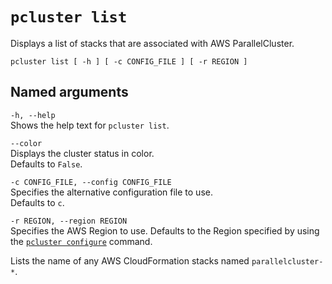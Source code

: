 # `pcluster list`<a name="pcluster.list"></a>

Displays a list of stacks that are associated with AWS ParallelCluster\.

```
pcluster list [ -h ] [ -c CONFIG_FILE ] [ -r REGION ]
```

## Named arguments<a name="pcluster.list.namedarg"></a>

`-h, --help`  
Shows the help text for `pcluster list`\.

`--color`  
Displays the cluster status in color\.  
Defaults to `False`\.

`-c CONFIG_FILE, --config CONFIG_FILE`  
Specifies the alternative configuration file to use\.  
Defaults to `c`\.

`-r REGION, --region REGION`  
Specifies the AWS Region to use\. Defaults to the Region specified by using the [`pcluster configure`](pcluster.configure.md) command\.

Lists the name of any AWS CloudFormation stacks named `parallelcluster-*`\.